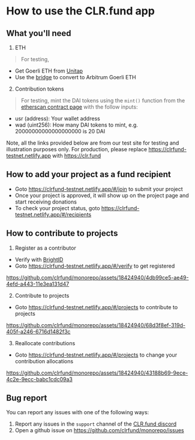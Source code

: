 # How to use the CLR.fund app

## What you'll need
1. ETH
  
  > For testing,
  - Get Goerli ETH from [Unitap](https://unitap.app/gas-tap)
  - Use the [bridge](https://bridge.arbitrum.io/?l2ChainId=421613) to convert to Arbitrum Goerli ETH

2. Contribution tokens

  > For testing, mint the DAI tokens using the `mint()` function from the [etherscan contract page](https://goerli.arbiscan.io//address/0x65bc8dd04808d99cf8aa6749f128d55c2051edde#writeContract) with the follow inputs:
  
  - usr (address): Your wallet address
  - wad (uint256): How many DAI tokens to mint, e.g. 20000000000000000000 is 20 DAI

Note, all the links provided below are from our test site for testing and illustration purposes only. For production, please replace https://clrfund-testnet.netlify.app with https://clr.fund

## How to add your project as a fund recipient

  - Goto https://clrfund-testnet.netlify.app/#/join to submit your project
  - Once your project is approved, it will show up on the project page and start receiving donations
  - To check your project status, goto https://clrfund-testnet.netlify.app/#/recipients

## How to contribute to projects
1. Register as a contributor
  - Verify with [BrightID](https://www.brightid.org)
  - Goto https://clrfund-testnet.netlify.app/#/verify to get registered

  

https://github.com/clrfund/monorepo/assets/18424940/4db99ce5-ae49-4efd-a443-11e3ea131d47



2. Contribute to projects
  - Goto https://clrfund-testnet.netlify.app/#/projects to contribute to projects

  

https://github.com/clrfund/monorepo/assets/18424940/68d3f8ef-319d-405f-a246-6716d1482f3c



3. Reallocate contributions
  - Goto https://clrfund-testnet.netlify.app/#/projects to change your contribution allocations

  

https://github.com/clrfund/monorepo/assets/18424940/43188b69-9ece-4c2e-9ecc-babc1cdc09a3



## Bug report
You can report any issues with one of the following ways:
1. Report any issues in the `support` channel of the [CLR.fund discord](https://discord.gg/ZnsYPV6dCv)
2. Open a github issue on https://github.com/clrfund/monorepo/issues


